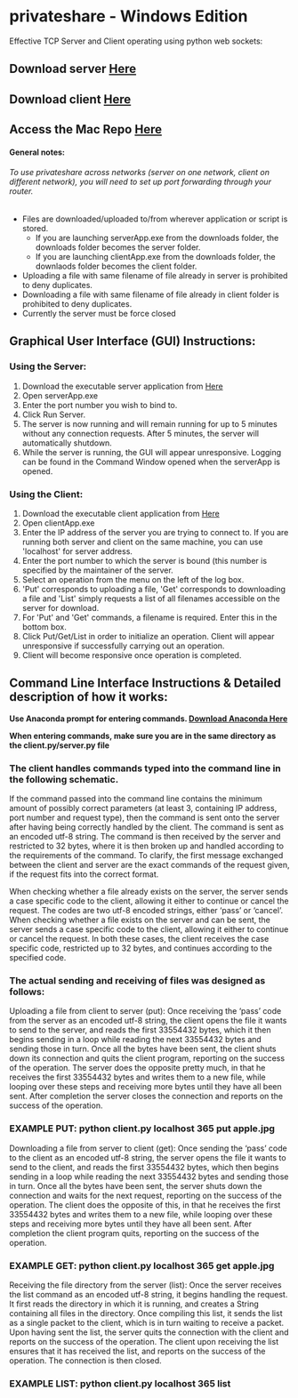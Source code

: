 # privateshare - Windows Edition

Effective TCP Server and Client operating using python web sockets:

## Download server [Here](https://github.com/marcaufderheyde/privateshare-windows/raw/master/Server/dist/serverApp.exe)
## Download client [Here](https://github.com/marcaufderheyde/privateshare-windows/raw/master/Client/dist/clientApp.exe)
## Access the Mac Repo [Here](https://github.com/Vivinen/privateshare-mac)

#### General notes: 

###### To use privateshare across networks (server on one network, client on different network), you will need to set up port forwarding through your router.

* Files are downloaded/uploaded to/from wherever application or script is stored. 
  * If you are launching serverApp.exe from the downloads folder, the downloads folder becomes the server folder. 
  * If you are launching clientApp.exe from the downloads folder, the downlaods folder becomes the client folder. 
* Uploading a file with same filename of file already in server is prohibited to deny duplicates.
* Downloading a file with same filename of file already in client folder is prohibited to deny duplicates.
* Currently the server must be force closed

## Graphical User Interface (GUI) Instructions:

### **Using the Server:**

1. Download the executable server application from [Here](https://github.com/marcaufderheyde/privateshare-windows/raw/master/Server/dist/serverApp.exe)
2. Open serverApp.exe
3. Enter the port number you wish to bind to.
4. Click Run Server.
5. The server is now running and will remain running for up to 5 minutes without any connection requests. After 5 minutes, the server will automatically shutdown.
6. While the server is running, the GUI will appear unresponsive. Logging can be found in the Command Window opened when the serverApp is opened.

### **Using the Client:**

1. Download the executable client application from [Here](https://github.com/marcaufderheyde/privateshare-windows/raw/master/Client/dist/clientApp.exe)
2. Open clientApp.exe
3. Enter the IP address of the server you are trying to connect to. If you are running both server and client on the same machine, you can use 'localhost' for server address.
4. Enter the port number to which the server is bound (this number is specified by the maintainer of the server.
5. Select an operation from the menu on the left of the log box.
6. 'Put' corresponds to uploading a file, 'Get' corresponds to downloading a file and 'List' simply requests a list of all filenames accessible on the server for download.
7. For 'Put' and 'Get' commands, a filename is required. Enter this in the bottom box.
8. Click Put/Get/List in order to initialize an operation. Client will appear unresponsive if successfully carrying out an operation.
9. Client will become responsive once operation is completed.

## Command Line Interface Instructions & Detailed description of how it works:

**Use Anaconda prompt for entering commands. [Download Anaconda Here](https://www.anaconda.com/distribution/#download-section)**

**When entering commands, make sure you are in the same directory as the client.py/server.py file**

### **The client handles commands typed into the command line in the following schematic.**

If the command passed into the command line contains the minimum amount of possibly correct parameters (at least 3, containing IP address, port number and request type), then the command is sent onto the server after having being correctly handled by the client. The command is sent as an encoded utf-8 string. The command is then received by the server and restricted to 32 bytes, where it is then broken up and handled according to the requirements of the command. To clarify, the first message exchanged between the client and server are the exact commands of the request given, if the request fits into the correct format.

When checking whether a file already exists on the server, the server sends a case specific code to the client, allowing it either to continue or cancel the request. The codes are two utf-8 encoded strings, either ‘pass’ or ‘cancel’. When checking whether a file exists on the server and can be sent, the server sends a case specific code to the client, allowing it either to continue or cancel the request. In both these cases, the client receives the case specific code, restricted up to 32 bytes, and continues according to the specified code. 

### **The actual sending and receiving of files was designed as follows:**

Uploading a file from client to server (put): Once receiving the ‘pass’ code from the server as an encoded utf-8 string, the client opens the file it wants to send to the server, and reads the first 33554432 bytes, which it then begins sending in a loop while reading the next 33554432 bytes and sending those in turn. Once all the bytes have been sent, the client shuts down its connection and quits the client program, reporting on the success of the operation. The server does the opposite pretty much, in that he receives the first 33554432 bytes and writes them to a new file, while looping over these steps and receiving more bytes until they have all been sent. After completion the server closes the connection and reports on the success of the operation.

### **EXAMPLE PUT: python client.py localhost 365 put apple.jpg**

Downloading a file from server to client (get): Once sending the ‘pass’ code to the client as an encoded utf-8 string, the server opens the file it wants to send to the client, and reads the first 33554432 bytes, which then begins sending in a loop while reading the next 33554432 bytes and sending those in turn. Once all the bytes have been sent, the server shuts down the connection and waits for the next request, reporting on the success of the operation. The client does the opposite of this, in that he receives the first 33554432 bytes and writes them to a new file, while looping over these steps and receiving more bytes until they have all been sent. After completion the client program quits, reporting on the success of the operation.

### **EXAMPLE GET: python client.py localhost 365 get apple.jpg**

Receiving the file directory from the server (list): Once the server receives the list command as an encoded utf-8 string, it begins handling the request. It first reads the directory in which it is running, and creates a String containing all files in the directory. Once compiling this list, it sends the list as a single packet to the client, which is in turn waiting to receive a packet. Upon having sent the list, the server quits the connection with the client and reports on the success of the operation. The client upon receiving the list ensures that it has received the list, and reports on the success of the operation. The connection is then closed.

### **EXAMPLE LIST: python client.py localhost 365 list**
